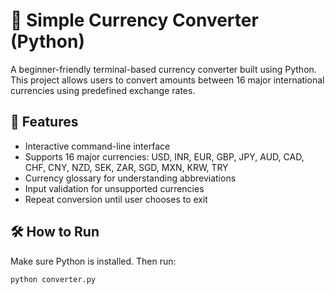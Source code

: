 # 💱 Simple Currency Converter (Python)

A beginner-friendly terminal-based currency converter built using Python. This project allows users to convert amounts between 16 major international currencies using predefined exchange rates.

## 🚀 Features
- Interactive command-line interface
- Supports 16 major currencies: USD, INR, EUR, GBP, JPY, AUD, CAD, CHF, CNY, NZD, SEK, ZAR, SGD, MXN, KRW, TRY
- Currency glossary for understanding abbreviations
- Input validation for unsupported currencies
- Repeat conversion until user chooses to exit

## 🛠️ How to Run
Make sure Python is installed. Then run:
```bash
python converter.py
